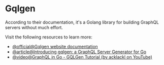 # Gqlgen

According to their documentation, it's a Golang library for building GraphQL servers without much effort.

Visit the following resources to learn more:

- [@official@Gqlgen website documentation](https://gqlgen.com/)
- [@article@Introducing gqlgen: a GraphQL Server Generator for Go](https://99designs.com.au/blog/engineering/gqlgen-a-graphql-server-generator-for-go/)
- [@video@GraphQL in Go - GQLGen Tutorial (by acklackl on YouTube)](https://www.youtube.com/watch?v=O6jYy421tGw)
